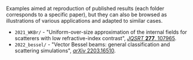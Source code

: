 Examples aimed at reproduction of published results (each folder corresponds to a specific paper), but they can also be browsed as illustrations of various applications and adapted to similar cases.
* `2021_WKBr/` - "Uniform-over-size approximation of the internal fields for scatterers with low refractive-index contrast", [_JQSRT_ **277**, 107965](http://doi.org/10.1016/j.jqsrt.2021.107965).
* `2022_bessel/` - "Vector Bessel beams: general classification and scattering simulations", [_arXiv_ 2203.16510](https://arxiv.org/abs/2203.16510).
